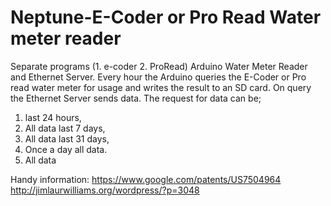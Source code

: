 # Neptune-E-Coder or Pro Read Water meter reader
Separate programs (1. e-coder 2. ProRead)
Arduino Water Meter Reader and Ethernet Server.
Every hour the Arduino queries the E-Coder or Pro read water meter for usage and writes the result to an SD card.
On query the Ethernet Server sends data.
The request for data can be; 
1. last 24 hours, 
2. All data last 7 days, 
3. All data last 31 days, 
4. Once a day all data.
5. All data

Handy information:
https://www.google.com/patents/US7504964
http://jimlaurwilliams.org/wordpress/?p=3048

